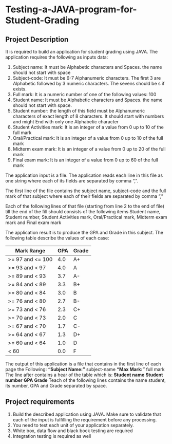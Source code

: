 # Testing-a-JAVA-program-for-Student-Grading

## Project Description

It is required to build an application for student grading using JAVA. The application 
requires the following as inputs data:
1. Subject name: It must be Alphabetic characters and Spaces. the name should not 
start with space
2. Subject-code: It must be 6-7 Alphanumeric characters. The first 3 are Alphabetic 
followed by 3 numeric characters. The sevens should be s if exists.
3. Full mark: It is a numeric number of one of the following values: 100
4. Student name: It must be Alphabetic characters and Spaces. the name should not 
start with space.
5. Student number: the length of this field must be Alphanumeric characters of exact 
length of 8 characters. It should start with numbers and might End with only one 
Alphabetic character
6. Student Activities mark: It is an integer of a value from 0 up to 10 of the full mark
7. Oral/Practical mark: It is an integer of a value from 0 up to 10 of the full mark
8. Midterm exam mark: It is an integer of a value from 0 up to 20 of the full mark
9. Final exam mark: It is an integer of a value from 0 up to 60 of the full mark

The application input is a file. The application reads each line in this file as one string 
where each of its fields are separated by comma “,”.

The first line of the file contains the subject name, subject-code and the full mark of that 
subject where each of their fields are separated by comma “,”

Each of the following lines of that file (starting from line 2 to the end of file) till the end of 
the fill should consists of the following items Student name, Student number, Student 
Activities mark, Oral/Practical mark, Midterm exam mark and Final exam mark

The application result is to produce the GPA and Grade in this subject. The following 
table describe the values of each case:

| Mark Range        | GPA   | Grade |
|-------------------|-------|-------|
| >= 97 and <= 100  | 4.0   | A+    |
| >= 93 and < 97    | 4.0   | A     |
| >= 89 and < 93    | 3.7   | A-    |
| >= 84 and < 89    | 3.3   | B+    |
| >= 80 and < 84    | 3.0   | B     |
| >= 76 and < 80    | 2.7   | B-    |
| >= 73 and < 76    | 2.3   | C+    |
| >= 70 and < 73    | 2.0   | C     |
| >= 67 and < 70    | 1.7   | C-    |
| >= 64 and < 67    | 1.3   | D+    |
| >= 60 and < 64    | 1.0   | D     |
| < 60              | 0.0   | F     |


The output of this application is a file that contains in the first line of each page the 
Following: **“Subject Name:”** subject-name **“Max Mark:”** full mark 
The line after contains a hear of the table which is:
**Student name** **Student number** **GPA** **Grade**
Teach of the following lines contains the name student, its number, GPA and Grade 
separated by space. 

## Project requirements

1. Build the described application using JAVA. Make sure to validate that each of the 
input is fulfilling the requirement before any processing.
2. You need to test each unit of your application separately. 
3. White box, data flow and black bock testing are required 
4. Integration testing is required as well
